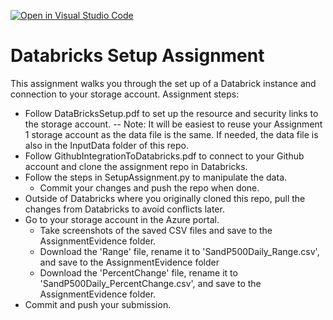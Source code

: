 [![Open in Visual Studio Code](https://classroom.github.com/assets/open-in-vscode-718a45dd9cf7e7f842a935f5ebbe5719a5e09af4491e668f4dbf3b35d5cca122.svg)](https://classroom.github.com/online_ide?assignment_repo_id=12200322&assignment_repo_type=AssignmentRepo)
# Databricks Setup Assignment

This assignment walks you through the set up of a Databrick instance and connection to your storage account.  Assignment steps:
- Follow DataBricksSetup.pdf to set up the resource and security links to the storage account.
-- Note:  It will be easiest to reuse your Assignment 1 storage account as the data file is the same.  If needed, the data file is also in the InputData folder of this repo.
- Follow GithubIntegrationToDatabricks.pdf to connect to your Github account and clone the assignment repo in Databricks.
- Follow the steps in SetupAssignment.py to manipulate the data.
    - Commit your changes and push the repo when done.
- Outside of Databricks where you originally cloned this repo, pull the changes from Databricks to avoid conflicts later.
- Go to your storage account in the Azure portal.
    - Take screenshots of the saved CSV files and save to the AssignmentEvidence folder.
    - Download the 'Range' file, rename it to 'SandP500Daily_Range.csv', and save to the AssignmentEvidence folder
    - Download the 'PercentChange' file, rename it to 'SandP500Daily_PercentChange.csv', and save to the AssignmentEvidence folder.
- Commit and push your submission.